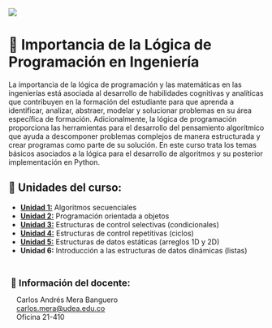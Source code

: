 <p><img src="https://raw.githubusercontent.com/carlosmera20/Logica_y_Representacion_I/main/content/local/imgs/encabezado.png"></p>

# 📌 Importancia de la Lógica de Programación en Ingeniería
La importancia de la lógica de programación y
las matemáticas en las ingenierías está asociada al desarrollo de habilidades
cognitivas y analíticas que contribuyen en la formación del estudiante para que
aprenda a identificar, analizar, abstraer, modelar y solucionar problemas
en su área específica de formación. Adicionalmente, la lógica de programación
proporciona las herramientas para el desarrollo del pensamiento algorítmico que
ayuda a descomponer problemas complejos de manera estructurada y crear programas
como parte de su solución. En este curso trata los temas básicos asociados a la lógica para el desarrollo de algoritmos
y su posterior implementación en Python.

## 📓 Unidades del curso:
<ul>
    <li><strong><a href="content/Unidad_1/">Unidad 1:</a></strong> Algoritmos secuenciales</li>
    <li><strong><a href="content/Unidad_2/">Unidad 2:</a></strong> Programación orientada a objetos<br></li>
    <li><strong><a href="content/Unidad_3/">Unidad 3:</a></strong> Estructuras de control selectivas (condicionales)</li>
    <li><strong><a href="content/Unidad_4/">Unidad 4:</a></strong> Estructuras de control repetitivas (ciclos)</li>
    <li><strong><a href="content/Unidad_5/">Unidad 5:</a></strong> Estructuras de datos estáticas (arreglos 1D y 2D)</li>
    <li><strong>Unidad 6:</strong> Introducción a las estructuras de datos dinámicas (listas)</li>
</ul>
<br>
<p dir="ltr" style="text-align: left;"><span  style="font-size: large;"><strong>&nbsp;👋 Información del docente:</strong></span> <br></p>
<p dir="ltr" style="text-align: left;">
    &nbsp;&nbsp;&nbsp; Carlos Andrés Mera Banguero<br>
    &nbsp;&nbsp;&nbsp; <a href="mailto:carlos.mera@udea.edu.co" target="_blank">carlos.mera@udea.edu.co</a><wbr> <br>
    &nbsp;&nbsp;&nbsp; Oficina 21-410
</p>
